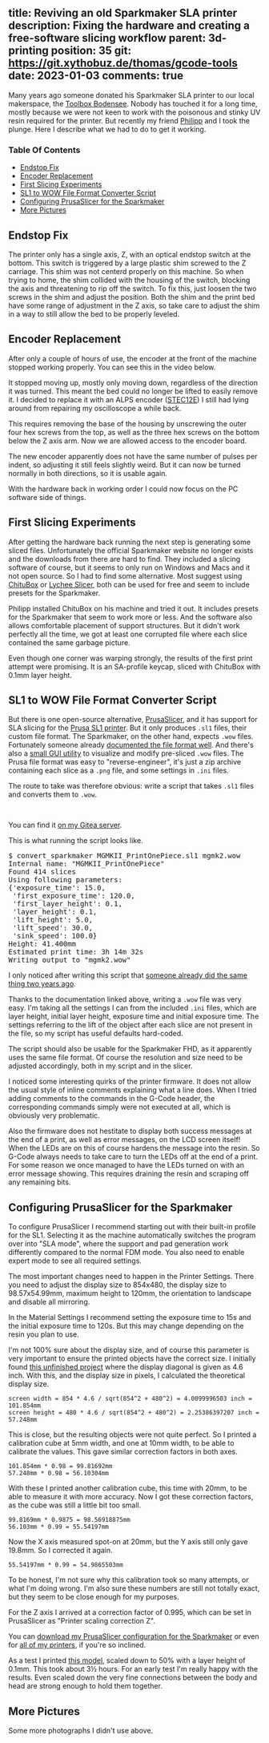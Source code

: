 title: Reviving an old Sparkmaker SLA printer
description: Fixing the hardware and creating a free-software slicing workflow
parent: 3d-printing
position: 35
git: https://git.xythobuz.de/thomas/gcode-tools
date: 2023-01-03
comments: true
---

<!--% backToParent() %-->

Many years ago someone donated his Sparkmaker SLA printer to our local makerspace, the [Toolbox Bodensee](https://toolbox-bodensee.de).
Nobody has touched it for a long time, mostly because we were not keen to work with the poisonous and stinky UV resin required for the printer.
But recently my friend [Philipp](https://www.phschoen.de) and I took the plunge.
Here I describe what we had to do to get it working.

<!--%
lightgallery([
    [ "img/sparkmaker_17.jpg", "Sparkmaker SLA printer" ],
])
%-->

### Table Of Contents

* [Endstop Fix](sparkmaker_repair.html#endstop)
* [Encoder Replacement](sparkmaker_repair.html#encoder)
* [First Slicing Experiments](sparkmaker_repair.html#experiments)
* [SL1 to WOW File Format Converter Script](sparkmaker_repair.html#script)
* [Configuring PrusaSlicer for the Sparkmaker](sparkmaker_repair.html#prusaslicer)
* [More Pictures](sparkmaker_repair.html#more_pictures)

## Endstop Fix
<a class="anchor" name="endstop"></a>

The printer only has a single axis, Z, with an optical endstop switch at the bottom.
This switch is triggered by a large plastic shim screwed to the Z carriage.
This shim was not centerd properly on this machine.
So when trying to home, the shim collided with the housing of the switch, blocking the axis and threatening to rip off the switch.
To fix this, just loosen the two screws in the shim and adjust the position.
Both the shim and the print bed have some range of adjustment in the Z axis, so take care to adjust the shim in a way to still allow the bed to be properly leveled.

<!--%
lightgallery([
    [ "img/sparkmaker_2.jpg", "Endstop trigger shim" ],
])
%-->

## Encoder Replacement
<a class="anchor" name="encoder"></a>

After only a couple of hours of use, the encoder at the front of the machine stopped working properly.
You can see this in the video below.

<!--%
lightgallery([
    [ "img/sparkmaker_20.mp4", "video/mp4", "", "", "Demo of encoder problem" ],
])
%-->

It stopped moving up, mostly only moving down, regardless of the direction it was turned.
This meant the bed could no longer be lifted to easily remove it.
I decided to replace it with an ALPS encoder ([STEC12E](https://www.reichelt.de/drehimpulsegeber-24-impulse-24-rastungen-vertikal-stec12e08-p73923.html?&nbc=1)) I still had lying around from repairing my oscilloscope a while back.

<!--%
lightgallery([
    [ "img/sparkmaker_3.jpg", "Removing resin basin" ],
    [ "img/sparkmaker_5.jpg", "Mainboard with LCD connector" ],
    [ "img/sparkmaker_6.jpg", "Motor connector" ],
    [ "img/sparkmaker_8.jpg", "UV LED board" ],
])
%-->

This requires removing the base of the housing by unscrewing the outer four hex screws from the top, as well as the three hex screws on the bottom below the Z axis arm.
Now we are allowed access to the encoder board.

<!--%
lightgallery([
    [ "img/sparkmaker_9.jpg", "Encoder board" ],
    [ "img/sparkmaker_10.jpg", "Encoder board backside" ],
    [ "img/sparkmaker_11.jpg", "New encoder next to board" ],
    [ "img/sparkmaker_12.jpg", "Fixed encoder board" ],
])
%-->

The new encoder apparently does not have the same number of pulses per indent, so adjusting it still feels slightly weird.
But it can now be turned normally in both directions, so it is usable again.

<!--%
lightgallery([
    [ "img/sparkmaker_14.jpg", "Closer view of MCU on mainboard" ],
    [ "img/sparkmaker_15.jpg", "Replacing the screws required a tool to push the nuts in" ],
    [ "img/sparkmaker_16.jpg", "Showing some example image on the LCD" ],
])
%-->

With the hardware back in working order I could now focus on the PC software side of things.

## First Slicing Experiments
<a class="anchor" name="experiments"></a>

After getting the hardware back running the next step is generating some sliced files.
Unfortunately the official Sparkmaker website no longer exists and the downloads from there are hard to find.
They included a slicing software of course, but it seems to only run on Windows and Macs and it not open source.
So I had to find some alternative.
Most suggest using [ChituBox](https://www.chitubox.com) or [Lychee Slicer](https://mango3d.io/lychee-slicer-for-sla-3d-printers/), both can be used for free and seem to include presets for the Sparkmaker.

<!--%
lightgallery([
    [ "img/sparkmaker_22.jpg", "Cleaning the LCD screen" ],
    [ "img/sparkmaker_23.jpg", "The Anycubic resin we have been using" ],
])
%-->

Philipp installed ChituBox on his machine and tried it out.
It includes presets for the Sparkmaker that seem to work more or less.
And the software also allows comfortable placement of support structures.
But it didn't work perfectly all the time, we got at least one corrupted file where each slice contained the same garbage picture.

<!--%
lightgallery([
    [ "img/sparkmaker_24.jpg", "Front view of first print" ],
    [ "img/sparkmaker_25.jpg", "Side view of first print" ],
    [ "img/sparkmaker_26.jpg", "Bottom view of first print" ],
])
%-->

Even though one corner was warping strongly, the results of the first print attempt were promising.
It is an SA-profile keycap, sliced with ChituBox with 0.1mm layer height.

## SL1 to WOW File Format Converter Script
<a class="anchor" name="script"></a>

But there is one open-source alternative, [PrusaSlicer](https://github.com/prusa3d/PrusaSlicer), and it has support for SLA slicing for the [Prusa SL1 printer](https://www.prusa3d.com/product/original-prusa-sl1s-speed-3d-printer/).
But it only produces `.sl1` files, their custom file format.
The Sparkmaker, on the other hand, expects `.wow` files.
Fortunately someone already [documented the file format well](https://github.com/bastirichter/Sparkmaker/blob/master/file_format.md).
And there's also a [small GUI utility](https://github.com/Godzil/WoWTools) to visualize and modify pre-sliced `.wow` files.
The Prusa file format was easy to "reverse-engineer", it's just a zip archive containing each slice as a `.png` file, and some settings in `.ini` files.

The route to take was therefore obvious: write a script that takes `.sl1` files and converts them to `.wow`.

<pre class="sh_python">
<!--%
include_url("https://git.xythobuz.de/thomas/gcode-tools/raw/branch/master/tools/convert_sparkmaker.py")
%-->
</pre>

You can find it [on my Gitea server](https://git.xythobuz.de/thomas/gcode-tools/src/branch/master/tools/convert_sparkmaker.py).

This is what running the script looks like.

<pre class="sh_sh">
$ convert_sparkmaker MGMKII_PrintOnePiece.sl1 mgmk2.wow
Internal name: "MGMKII_PrintOnePiece"
Found 414 slices
Using following parameters:
{'exposure_time': 15.0,
 'first_exposure_time': 120.0,
 'first_layer_height': 0.1,
 'layer_height': 0.1,
 'lift_height': 5.0,
 'lift_speed': 30.0,
 'sink_speed': 100.0}
Height: 41.400mm
Estimated print time: 3h 14m 32s
Writing output to "mgmk2.wow"
</pre>

I only noticed after writing this script that [someone already did the same thing two years ago](https://github.com/PolSerg/sparkmaker).

<!--%
lightgallery([
    [ "img/sparkmaker_18.jpg", "First print sliced with PrusaSlicer" ],
    [ "img/sparkmaker_19.jpg", "Post-Curing a printed object" ],
])
%-->

Thanks to the documentation linked above, writing a `.wow` file was very easy.
I'm taking all the settings I can from the included `.ini` files, which are layer height, initial layer height, exposure time and initial exposure time.
The settings referring to the lift of the object after each slice are not present in the file, so my script has useful defaults hard-coded.

The script should also be usable for the Sparkmaker FHD, as it apparently uses the same file format.
Of course the resolution and size need to be adjusted accordingly, both in my script and in the slicer.

I noticed some interesting quirks of the printer firmware.
It does not allow the usual style of inline comments explaining what a line does.
When I tried adding comments to the commands in the G-Code header, the corresponding commands simply were not executed at all, which is obviously very problematic.

Also the firmware does not hestitate to display both success messages at the end of a print, as well as error messages, on the LCD screen itself!
When the LEDs are on this of course hardens the message into the resin.
So G-Code always needs to take care to turn the LEDs off at the end of a print.
For some reason we once managed to have the LEDs turned on with an error message showing.
This requires draining the resin and scraping off any remaining bits.

## Configuring PrusaSlicer for the Sparkmaker
<a class="anchor" name="prusaslicer"></a>

To configure PrusaSlicer I recommend starting out with their built-in profile for the SL1.
Selecting it as the machine automatically switches the program over into "SLA mode", where the support and pad generation work differently compared to the normal FDM mode.
You also need to enable expert mode to see all required settings.

<!--%
lightgallery([
    [ "img/sparkmaker_27.png", "Printer Settings page in PrusaSlicer" ],
    [ "img/sparkmaker_28.png", "Material Settings page in PrusaSlicer" ],
    [ "img/sparkmaker_29.png", "Print Settings page in PrusaSlicer" ],
])
%-->

The most important changes need to happen in the Printer Settings.
There you need to adjust the display size to 854x480, the display size to 98.57x54.99mm, maximum height to 120mm, the orientation to landscape and disable all mirroring.

In the Material Settings I recommend setting the exposure time to 15s and the initial exposure time to 120s.
But this may change depending on the resin you plan to use.

I'm not 100% sure about the display size, and of course this parameter is very important to ensure the printed objects have the correct size.
I initially found [this unfinished project](https://github.com/n0sr3v/SLAcer.js) where the display diagonal is given as 4.6 inch.
With this, and the display size in pixels, I calculated the theoretical display size.

    screen width = 854 * 4.6 / sqrt(854^2 + 480^2) = 4.0099996503 inch = 101.854mm
    screen height = 480 * 4.6 / sqrt(854^2 + 480^2) = 2.25386397207 inch = 57.248mm

This is close, but the resulting objects were not quite perfect.
So I printed a calibration cube at 5mm width, and one at 10mm width, to be able to calibrate the values.
This gave similar correction factors in both axes.

    101.854mm * 0.98 = 99.81692mm
    57.248mm * 0.98 = 56.10304mm

With these I printed another calibration cube, this time with 20mm, to be able to measure it with more accuracy.
Now I got these correction factors, as the cube was still a little bit too small.

    99.8169mm * 0.9875 = 98.56918875mm
    56.103mm * 0.99 = 55.54197mm

Now the X axis measured spot-on at 20mm, but the Y axis still only gave 19.8mm.
So I corrected it again.

    55.54197mm * 0.99 = 54.9865503mm

To be honest, I'm not sure why this calibration took so many attempts, or what I'm doing wrong.
I'm also sure these numbers are still not totally exact, but they seem to be close enough for my purposes.

For the Z axis I arrived at a correction factor of 0.995, which can be set in PrusaSlicer as "Printer scaling correction Z".

You can [download my PrusaSlicer configuration for the Sparkmaker](files/config_sparkmaker.ini) or even for [all of my printers](files/PrusaSlicer_config_bundle.ini), if you're so inclined.

As a test I printed [this model](https://www.printables.com/model/296411-metal-gear-mk-ii-from-game-metal-gear-solid-4), scaled down to 50% with a layer height of 0.1mm.
This took about 3½ hours.
For an early test I'm really happy with the results.
Even scaled down the very fine connections between the body and head are strong enough to hold them together.

<!--%
lightgallery([
    [ "img/sparkmaker_30.jpg", "Calibration cubes in 5mm, 10mm and 20mm" ],
    [ "img/sparkmaker_21.jpg", "Small Metal Gear Mk. II figurine" ],
])
%-->

## More Pictures
<a class="anchor" name="more_pictures"></a>

<div class="collapse">Some more photographs I didn't use above.</div>
<div class="collapsecontent">
<!--%
lightgallery([
    [ "img/sparkmaker_1.jpg", "Badly lit look at endstop trigger" ],
    [ "img/sparkmaker_4.jpg", "Badly lit look into printer body" ],
    [ "img/sparkmaker_7.jpg", "Badly lit look at UV LEDs" ],
    [ "img/sparkmaker_13.jpg", "Badly lit look at mainboard" ],
])
%-->
</div>
